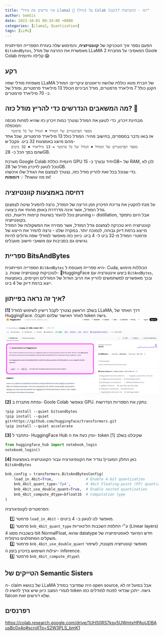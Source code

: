 ```yaml
---
title: "איך מריצים את מודל Llama2 🦙 (גדול) על Colab (קטן)? רמז - קוונטיזציה"
author: SemSis 
date: 2023-10-01 00:34:00 +0800
categories: [Llama2, Quantization]
tags: [LLMs]
---
```


הפעם נספר איך הטכניקה של **קוונטיזציה**, והמימוש שלה בעזרת הספרייה הפייתונית `BitsAndBytes`, מאפשרת את ההרצה של מודל LLaMA 2 המאסיבי על מחברת Goole Colab קלילה וחינמית 😱

## רקע

משפחת מודלי שפה LLaMA של חברת מטא כוללת שלושה וריאנטים עיקריים: המודל הקטן כולל 7 מיליארד פרמטרים, מודל הביניים הכולל 13 מיליארד פרמטרים, ומודל של כ- 70 מיליארד פרמטרים.

## מה המשאבים הנדרשים כדי להריץ מודל כזה? 🔨

מבחינת זיכרון, כדי לטעון את המודל נצטרך כמות זיכרון כזו שהיא לפחות מכסה המכפלה:\
&nbsp;&nbsp;&nbsp;&nbsp; `מספר הפרמטרים של המודל ✖️ הגודל של כל פרמטר`\
אז בואו נדבר במספרים, בחישוב מהיר: המודל כולל 13 מיליארד פרמטרים, שכל אחד מהם מיוצג באמצעות 32 ביט. ונקבל ש-\
&nbsp;&nbsp;&nbsp;&nbsp; `מספר הפרמטרים של המודל ✖️ הגודל של כל פרמטר = 13 מיליארד ✖️ 32 ביטים` \
שהם בסך הכל כ- 28GB.

מערכת Google Colab חינמית כוללת GPU יחיד ובערך כ- 15GB~ של RAM, לכן לא נוכל לטעון לזיכרון מודל של 28GB.\
כדי שנוכל בכל זאת להריץ מודל כזה, נצטרך לצמצם את הגודל שלו איכשהו.\
אז מה עושות?  💡 **דּוֹחֲסוֹת**!

## דחיסה באמצעות קוונטיזציה
על מנת להקטין את צריכת הזיכרון וזמן הריצה של המודל, נרצה להפעיל שיטה לצמצום גודל המודל, אשר אינה מדרדרת באופן מהותי את ביצועיו.\
נוכל להעזר בשיטות קיימות וידועות, כמו pruning ו- distillation, אבל היום נתמקד בקוונטיזציה.\
קוונטיזציה היא טכניקה לצמצום גודל המודל, אשר ממירה את המשקולות של המודל מייצוג ברמת דיוק גבוהה, לנמוכה יותר. במקרה שלנו - נרצה להמיר את הייצוג של פרמטרי המודל מ-32 ביט ל- 4 ביט. כיווץ כזה מאפשר למודלי שפה גדולים להיות נגישים גם בסביבות עם משאבי חישוב מוגבלים.

## ספריית BitsAndBytes

הספרייה הפייתונית `BitAndBytes` היא ספריית מעטפת ל- Cuda, הכוללות מימוש לטכניקות קוונטיזציה שונות. ב- 🤗HuggingFace ביצעו אינטגרציה עם `BitAndBytes`, ובכך מאפשרים למשתמשים להריץ את הרוב הגדול של המודלים הקיימים, באמצעות ייצוג ברמת דיוק של 4 ביט.

## איך זה נראה בפייתון?

**[1]** בשלב הראשון נצטרך לקבל רישיון לשימוש למודל LLaMA, דרך האתר של HuggingFace. לאחר האישור שלהם תקבלו token גישה.
![My image Name](/assets/images/post02_llama/llama_2_marker_v2.png)

**[2]** נפתח מחברת ב- Goole Colab ונאפשר GPU.
נתקין את הספריות הנדרשות:
```console
!pip install --quiet bitsandbytes
!pip install --quiet git+https://github.com/huggingface/transformers.git
!pip install --quiet accelerate
```

**[3]** נתחבר ל- HuggingFace Hub ונזין כעת את ה- token שקיבלנו בשלב [1] 

```python
from huggingface_hub import notebook_login
notebook_login()
```


**[4]** כאן החלק המעניין! נגדיר את הקונפיגורציה עבור הקוונטיזציה באמצעות `BitsAndBytes`

```python
bnb_config = transformers.BitsAndBytesConfig(
    load_in_4bit=True,               # Enable 4-bit quantization
    bnb_4bit_quant_type='fp4',       # 4bit Floating-point (FP) quantization
    bnb_4bit_use_double_quant=True,  # Enable nested quantization
    bnb_4bit_compute_dtype=bfloat16  # Computation type
)
```
הפרמטרים לקונפיגורציה: 

&nbsp;&nbsp;&nbsp;&nbsp;1️⃣ פרמטר `load_in_4bit` - מאפשר לנו לטעון ב- 4 ביטים.\
&nbsp;&nbsp;&nbsp;&nbsp;2️⃣ פרמטר `bnb_4bit_quant_type` ע״י החלפת השכבות הלינאריות (Linear layers) בשכבות מסוג 4-bit NormalFloat, שהוא datatype חדש המיועד לאופטימיזציה של משקלים המתפלגים נורמלית.\
&nbsp;&nbsp;&nbsp;&nbsp;3️⃣ פרמטר `bnb_4bit_use_double_quant` מאפשר קוונטיזציה מקוננת, לשיפור יעילות השימוש בזיכרון בזמן ה- inference.\
&nbsp;&nbsp;&nbsp;&nbsp;4️⃣ פרמטר `bnb_4bit_compute_dtype`\




## הטייקים של Semantic Sisters

ה- claim של בנושא LLaMA היה שמדובר במודל open source, אבל בפועל זה לא לגמרי המצב כיוון שיש צורך להשיג לו token גישה. ייתכן שכדאי לפנות למודלים כמו falcon שלא דורשים זאת.


## רפרנסים

https://colab.research.google.com/drive/1UHS0RS7ksy5UWmtxHPAoUDBAusBc0x4o#scrollTo=S2W3PLS_bmK1

